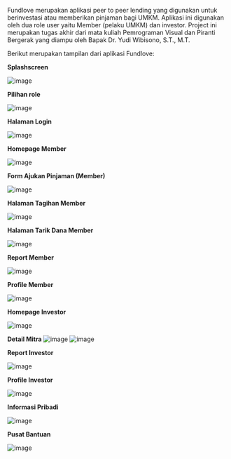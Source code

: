 Fundlove merupakan aplikasi peer to peer lending yang digunakan untuk berinvestasi atau memberikan pinjaman bagi UMKM. Aplikasi ini digunakan oleh dua role user yaitu Member (pelaku UMKM) dan investor. Project ini merupakan tugas akhir dari mata kuliah Pemrograman Visual dan Piranti Bergerak yang diampu oleh Bapak Dr. Yudi Wibisono, S.T., M.T.

Berikut merupakan tampilan dari aplikasi Fundlove:

**Splashscreen**

![image](https://github.com/devshf/Fundlove/assets/99585123/32166d48-f7bf-429c-952f-11867048691f)


**Pilihan role**

![image](https://github.com/devshf/Fundlove/assets/99585123/8138fd1c-ce11-4475-a561-ae042a462dd4)


**Halaman Login**

![image](https://github.com/devshf/Fundlove/assets/99585123/3e809b7e-21ff-4436-8a5f-d4468108fc1d)


**Homepage Member**

![image](https://github.com/devshf/Fundlove/assets/99585123/b2147661-900b-4016-b339-e5ed0dc2229a)


**Form Ajukan Pinjaman (Member)**

![image](https://github.com/devshf/Fundlove/assets/99585123/5b89f1eb-400b-4d64-934b-38f5190a11ac)


**Halaman Tagihan Member**

![image](https://github.com/devshf/Fundlove/assets/99585123/21c7cc1a-9939-4bba-898d-d2091a3cf09c)


**Halaman Tarik Dana Member**

![image](https://github.com/devshf/Fundlove/assets/99585123/4d7706e6-2b3c-451a-be9c-17de4dea5761)


**Report Member**

![image](https://github.com/devshf/Fundlove/assets/99585123/31300580-0758-494f-82f9-3f303ba94c4f)


**Profile Member**

![image](https://github.com/devshf/Fundlove/assets/99585123/55e7b8ad-4070-4ec2-a960-0d747b2b9980)


**Homepage Investor**

![image](https://github.com/devshf/Fundlove/assets/99585123/c6cd7b48-2d6a-4116-a627-fc1f6763f42b)


**Detail Mitra**
![image](https://github.com/devshf/Fundlove/assets/99585123/c123e59b-61bb-4d17-ac37-9fc5a0f56027)
![image](https://github.com/devshf/Fundlove/assets/99585123/98b22fe7-2e5c-440b-bee6-d6c4cf140a9b)


**Report Investor**

![image](https://github.com/devshf/Fundlove/assets/99585123/6c2daf7a-b787-4f6b-8392-1b35c68f27c4)


**Profile Investor**

![image](https://github.com/devshf/Fundlove/assets/99585123/e7560bab-d2e5-4d74-9519-7f753894432b)


**Informasi Pribadi**

![image](https://github.com/devshf/Fundlove/assets/99585123/cb0127f3-f14d-471b-9df4-8643db39eff5)


**Pusat Bantuan**

![image](https://github.com/devshf/Fundlove/assets/99585123/9ab96d3e-3f2a-4193-985f-94390caea669)




